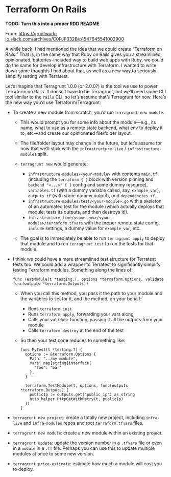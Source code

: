 # Terraform On Rails

**TODO: Turn this into a proper RDD README**

From: https://gruntwork-io.slack.com/archives/C0PJF332B/p1547645541002900

A while back, I had mentioned the idea that we could create “Terraform on Rails.” That is, in the same way that Ruby on
Rails gives you a streamlined, opinionated, batteries-included way to build web apps with Ruby, we could do the same for
develop infrastructure with Terraform. I wanted to write down some thoughts I had about that, as well as a new way to
seriously simplify testing with Terratest.

Let’s imagine that Terragrunt 1.0.0 (or 2.0.0?) is the tool we use to power Terraform on Rails. It doesn’t have to be
Terragrunt, but we’ll need some CLI tool similar to the `rails` CLI, so let’s assume that’s Terragrunt for now. Here’s
the new way you’d use Terraform/Terragrunt:

- To create a new module from scratch, you’d run `terragrunt new module`.
	- This would prompt you for some info about the module—e.g., its name, what
      to use as a remote state backend, what env to deploy it to, etc—and create our
      opinionated file/folder layout.
    - The file/folder layout may change in the future, but let’s assume for now that we’ll stick with the
      `infrastructure-live` / `infrastructure-modules` split.
    - `terragrunt new` would generate:
        - `infrastructure-modules/<your-module>` with contents `main.tf` (including the `terraform { }` block with
          version pinning and `backend "<...>" { }` config and some dummy resource), `variables.tf` (with a dummy
          variable called, say, `example_var`), `outputs.tf` (with some dummy output), and `dependencies.tf`.
        - `infrastructure-modules/test/<your-module>.go` with a skeleton of an automated test for the module (which
          actually deploys that module, tests its outputs, and then destroys it!).
        - `infrastructure-live/<some-env>/<your-module>/terraform.tfvars` with the proper remote state config, `include`
          settings, a dummy value for `example_var`, etc.

    - The goal is to immediately be able to run `terragrunt apply` to deploy that module and to run `terragrunt test` to
      run the tests for that module.

- I think we could have a more streamlined test structure for Terratest tests too. We could add a wrapper to Terratest
  to significantly simplify testing Terraform modules. Something along the lines of:
    ```
    func TestModule(t *testing.T, options *terraform.Options, validate func(outputs *terraform.Outputs))
    ```
    - When you call this method, you pass it the path to your module and the variables to set for it, and the method, on
      your behalf:
        - Runs `terraform init`
        - Runs `terraform apply`, forwarding your vars along
        - Calls your `validate` function, passing it all the outputs from your module
        - Calls `terraform destroy` at the end of the test

    - So then your test code reduces to something like:
        ```
        func MyTest(t *testing.T) {
          options := &terraform.Options {
            Path: "../my-module",
            Vars: map[string]interface{
              "foo": "bar"
            },
          }
        
          terraform.TestModule(t, options, func(outputs *terraform.Outputs) {
            publicIp := outputs.get("public_ip") as string
            http_helper.HttpGetWithRetry(t, publicIp)
          })
        }
        ```

- `terragrunt new project`: create a totally new project, including `infra-live` and `infra-modules` repos and root
  `terraform.tfvars` files.
- `terragrunt new module`: create a new module within an existing project.
- `terragrunt update`: update the version number in a `.tfvars` file or even in a `module` in a `.tf` file. Perhaps you
  can use this to update multiple modules at once to some new version.
- `terragrunt price-estimate`: estimate how much a module will cost you to deploy.
